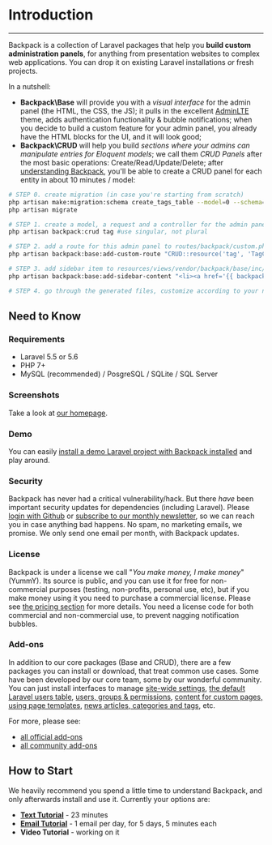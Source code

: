 # Introduction

---

Backpack is a collection of Laravel packages that help you **build custom  administration panels**, for anything from presentation websites to complex web applications. You can drop it on existing Laravel installations _or_ fresh projects.

In a nutshell:

- **Backpack\Base** will provide you with a _visual interface_ for the admin panel (the HTML, the CSS, the JS); it pulls in the excellent [AdminLTE](https://adminlte.io/themes/AdminLTE/index2.html) theme, adds authentication functionality & bubble notifications; when you decide to build a custom feature for your admin panel, you already have the HTML blocks for the UI, and it will look good;
- **Backpack\CRUD** will help you build _sections where your admins can manipulate entries for Eloquent models_; we call them _CRUD Panels_ after the most basic operations: Create/Read/Update/Delete; after [understanding Backpack](/docs/{{version}}/getting-started-1-basics), you'll be able to create a CRUD panel for each entity in about 10 minutes / model:

```bash
# STEP 0. create migration (in case you're starting from scratch)
php artisan make:migration:schema create_tags_table --model=0 --schema="name:string:unique"
php artisan migrate

# STEP 1. create a model, a request and a controller for the admin panel
php artisan backpack:crud tag #use singular, not plural

# STEP 2. add a route for this admin panel to routes/backpack/custom.php
php artisan backpack:base:add-custom-route "CRUD::resource('tag', 'TagCrudController');"

# STEP 3. add sidebar item to resources/views/vendor/backpack/base/inc/sidebar_content.blade.php
php artisan backpack:base:add-sidebar-content "<li><a href='{{ backpack_url('tag') }}'><i class='fa fa-tag'></i> <span>Tags</span></a></li>"

# STEP 4. go through the generated files, customize according to your needs
```

<a name="need-to-know"></a>
## Need to Know

<a name="requirements"></a>
### Requirements

  - Laravel 5.5 or 5.6
  - PHP 7+
  - MySQL (recommended) / PosgreSQL / SQLite / SQL Server

<a name="screenshots"></a>
### Screenshots

Take a look at [our homepage](http://www.backpackforlaravel.com/).

<a name="demo"></a>
### Demo

You can easily [install a demo Laravel project with Backpack installed](/docs/{{version}}/demo) and play around.

<a name="security"></a>
### Security

Backpack has never had a critical vulnerability/hack. But there _have_ been important security updates for dependencies (including Laravel). Please [login with Github](/auth/github) or  [subscribe to our monthly newsletter](https://backpackforlaravel.com/newsletter), so we can reach you in case anything bad happens. No spam, no marketing emails, we promise. We only send one email per month, with Backpack updates.

<a name="license"></a>
### License

Backpack is under a license we call "_You make money, I make money_" (YummY). Its source is public, and you can use it for free for non-commercial purposes (testing, non-profits, personal use, etc), but if you make money using it you need to purchase a commercial license. Please see  [the pricing section](https://backpackforlaravel.com/pricing) for more details. You need a license code for both commercial and non-commercial use, to prevent nagging notification bubbles.

<a name="add-ons"></a>
### Add-ons

In addition to our core packages (Base and CRUD), there are a few packages you can install or download, that treat common use cases. Some have been developed by our core team, some by our wonderful community. You can just install interfaces to manage [site-wide settings](https://github.com/Laravel-Backpack/Settings), [the default Laravel users table](https://github.com/eduardoarandah/UserManager), [users, groups & permissions](https://github.com/Laravel-Backpack/PermissionManager), [content for custom pages, using page templates](https://github.com/Laravel-Backpack/PageManager), [news articles, categories and tags](https://github.com/Laravel-Backpack/NewsCRUD), etc.

For more, please see:
- [all official add-ons](/docs/{{version}}/add-ons-official)
- [all community add-ons](/docs/{{version}}/add-ons-community)

<a name="how-to-start"></a>
## How to Start

We heavily recommend you spend a little time to understand Backpack, and only afterwards install and use it. Currently your options are:
- **[Text Tutorial](/docs/{{version}}/getting-started-basics)** - 23 minutes
- **[Email Tutorial](http://backpackforlaravel.test/getting-started-emails)** - 1 email per day, for 5 days, 5 minutes each
- **Video Tutorial** - working on it